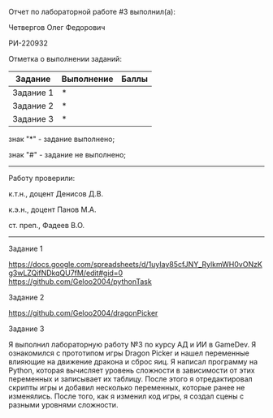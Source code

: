 Отчет по лабораторной работе #3 выполнил(а):

Четвергов Олег Федорович

РИ-220932 

Отметка о выполнении заданий:

Задание	  |Выполнение |	Баллы
--------- | --------- | -----
Задание 1	|     *	    |
Задание 2	|     *	    |
Задание 3 |     *	    |

знак "*" - задание выполнено; 

знак "#" - задание не выполнено;

---

Работу проверили:

к.т.н., доцент Денисов Д.В.

к.э.н., доцент Панов М.А.

ст. преп., Фадеев В.О.

---

Задание 1

https://docs.google.com/spreadsheets/d/1uyIay85cfJNY_RylkmWH0vONzKg3wLZQifNDkqQU7fM/edit#gid=0
https://github.com/Geloo2004/pythonTask

Задание 2

https://github.com/Geloo2004/dragonPicker

Задание 3

Я выполнил лабораторную работу №3 по курсу АД и ИИ в GameDev.
Я ознакомился с прототипом игры Dragon Picker и нашел переменные влияющие на движение дракона и сброс яиц. Я написал программу на Python, которая вычисляет уровень сложности в зависимости от этих переменных и записывает их таблицу. После этого я отредактировал скрипты игры и добавил несколько переменных, которые ранее не изменялись. После того, как я изменил код игры, я создал сцены с разными уровнями сложности.
